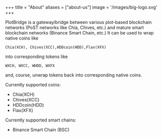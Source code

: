 +++
title = "About"
aliases = ["about-us"]
image = '/images/big-logo.svg'
+++

PlotBridge is a gateway/bridge between various plot-based blockchain networks (PoST networks like Chia, Chives, etc.) and mature smart blockchain networks (Binance Smart Chain, etc.)
It can be used to wrap native coins like

    Chia(XCH), Chives(XCC),HDDcoin(HDD),Flax(XFX)

into corresponding tokens like

    WXCH, WXCC, WHDD, WXFX

and, course, unwrap tokens back into corresponding native coins.

Currently supported coins:

-   Chia(XCH)
-   Chives(XCC)
-   HDDcoin(HDD)
-   Flax(XFX)

Currently supported smart chains:

-   Binance Smart Chain (BSC)
